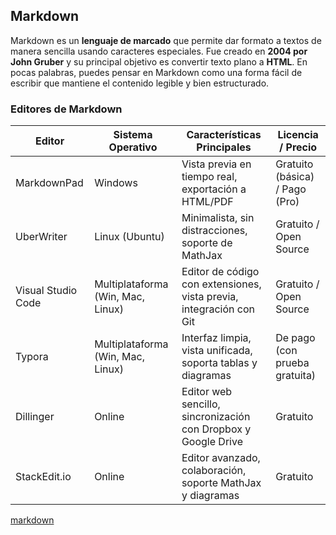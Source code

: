 ## Markdown

Markdown es un **lenguaje de marcado** que permite dar formato a textos de manera sencilla usando caracteres especiales. Fue creado en **2004 por John Gruber** y su principal objetivo es convertir texto plano a **HTML**. En pocas palabras, puedes pensar en Markdown como una forma fácil de escribir que mantiene el contenido legible y bien estructurado.

### Editores de Markdown

| Editor            | Sistema Operativo                 | Características Principales                                         | Licencia / Precio                     |
|-------------------|-----------------------------------|---------------------------------------------------------------------|---------------------------------------|
| MarkdownPad       | Windows                           | Vista previa en tiempo real, exportación a HTML/PDF                 | Gratuito (básica) / Pago (Pro)        |
| UberWriter        | Linux (Ubuntu)                    | Minimalista, sin distracciones, soporte de MathJax                  | Gratuito / Open Source                |
| Visual Studio Code| Multiplataforma (Win, Mac, Linux) | Editor de código con extensiones, vista previa, integración con Git | Gratuito / Open Source                |
| Typora            | Multiplataforma (Win, Mac, Linux) | Interfaz limpia, vista unificada, soporta tablas y diagramas        | De pago (con prueba gratuita)         |
| Dillinger         | Online                            | Editor web sencillo, sincronización con Dropbox y Google Drive      | Gratuito                              |
| StackEdit.io      | Online                            | Editor avanzado, colaboración, soporte MathJax y diagramas          | Gratuito                              |


[markdown](markdown_inte-1024x630.png)

